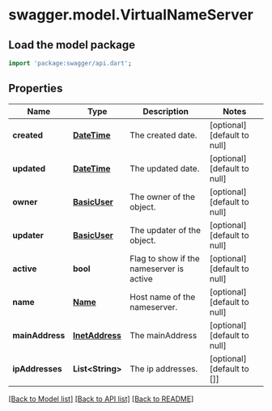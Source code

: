 # swagger.model.VirtualNameServer

## Load the model package
```dart
import 'package:swagger/api.dart';
```

## Properties
Name | Type | Description | Notes
------------ | ------------- | ------------- | -------------
**created** | [**DateTime**](DateTime.md) | The created date. | [optional] [default to null]
**updated** | [**DateTime**](DateTime.md) | The updated date. | [optional] [default to null]
**owner** | [**BasicUser**](BasicUser.md) | The owner of the object. | [optional] [default to null]
**updater** | [**BasicUser**](BasicUser.md) | The updater of the object. | [optional] [default to null]
**active** | **bool** | Flag to show if the nameserver is active | [optional] [default to null]
**name** | [**Name**](Name.md) | Host name of the nameserver. | [optional] [default to null]
**mainAddress** | [**InetAddress**](InetAddress.md) | The mainAddress | [optional] [default to null]
**ipAddresses** | **List&lt;String&gt;** | The ip addresses. | [optional] [default to []]

[[Back to Model list]](../README.md#documentation-for-models) [[Back to API list]](../README.md#documentation-for-api-endpoints) [[Back to README]](../README.md)



